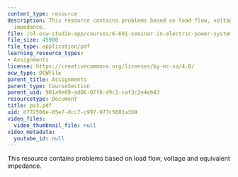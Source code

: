 ```yaml
---
content_type: resource
description: This resource contains problems based on load flow, voltage and equivalent
  impedance.
file: /ol-ocw-studio-app/courses/6-691-seminar-in-electric-power-systems-spring-2006/d772508e85e7dcc7c997977c5681a3b9_ps3.pdf
file_size: 45900
file_type: application/pdf
learning_resource_types:
- Assignments
license: https://creativecommons.org/licenses/by-nc-sa/4.0/
ocw_type: OCWFile
parent_title: Assignments
parent_type: CourseSection
parent_uid: 901a9e69-ad06-07f8-d9c1-caf3c2e4eb43
resourcetype: Document
title: ps3.pdf
uid: d772508e-85e7-dcc7-c997-977c5681a3b9
video_files:
  video_thumbnail_file: null
video_metadata:
  youtube_id: null
---
```

This resource contains problems based on load flow, voltage and equivalent impedance.